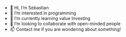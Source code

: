 - 👋 Hi, I’m Sebastian
- 👀 I’m interested in programming
- 🌱 I’m currently learning value Investing
- 🧠 I’m looking to collaborate with open-minded people
- 📫 Contact me if you are wondering about something!

